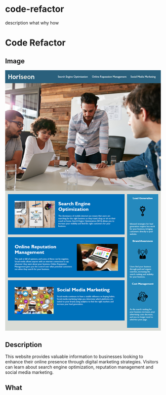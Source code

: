 # code-refactor


description
what
why
how



# Code Refactor


## Image

![01-html-css-git-homework-demo.png](./assets/images/01-html-css-git-homework-demo.png)

## Description

This website provides valuable information to businesses looking to enhance their online presence through digital marketing strategies. Visitors can learn about search engine optimization, reputation management and social media marketing.

## What

